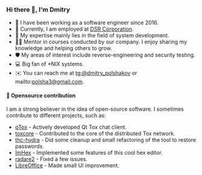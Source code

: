 ### Hi there 👋, I'm Dmitry

- 🏢 I have been working as a software engineer since 2016.
- 💼 Currently, I am employed at [DSR Corporation](https://en.dsr-corporation.com).
- 🔧 My expertise mainly lies in the field of system development.
- 🧑‍🏫 Mentor in courses conducted by our company. I enjoy sharing my knowledge and helping others to grow.
- 🛡 My areas of interest include reverse-engineering and security testing.
- 💻 Big fan of *NIX systems.
- ✉️ You can reach me at [tg:@dmitry_polshakov](https://t.me/dmitry_polshakov) or mailto:polsha3@gmail.com.

#### 🚀 Opensource contribution

I am a strong believer in the idea of open-source software. I sometimes contribute to different projects, such as:

* [qTox](https://github.com/qTox/qTox) - Actively developed Qt Tox chat client.
* [toxcore](https://github.com/TokTok/c-toxcore) - Contributed to the core of the distributed Tox network.
* [thc-hydra](https://github.com/vanhauser-thc/thc-hydra) - Did some cleanup and small refactoring of the tool to restore passwords.
* [ImHex](https://github.com/WerWolv/ImHex) - Implemented some features of this cool hex editor.
* [radare2](https://github.com/radareorg/radare2) - Fixed a few issues.
* [LibreOffice](https://www.libreoffice.org) - Made small UI improvement.
